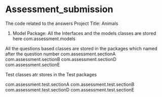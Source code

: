 # Assessment_submission
The code related to the answers
Project Title: Animals

1.	Model Package: All the Interfaces and the models classes are stored here
 com.assessment.models

All the questions based classes are stored in the packages which named after the question number
com.assessment.sectionA
com.assessment.sectionB
com.assessment.sectionD
com.assessment.sectionE
 

Test classes atr stores in the Test packages 

 com.assessment.test.sectionA
com.assessment.test.sectionB
com.assessment.test.sectionD
com.assessment.test.sectionE


